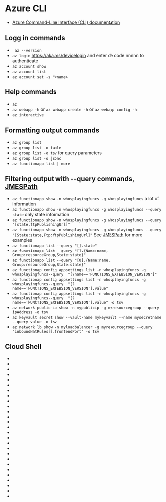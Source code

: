 # Azure CLI
- [Azure Command-Line Interface (CLI) documentation](https://learn.microsoft.com/en-us/cli/azure/)

## Logg in commands
- ``` az --version```
- ``` az login ``` https://aka.ms/devicelogin and enter de code nnnnn to authenticate
- ``` az account show ```
- ``` az account list ```
- ``` az account set -s "<name> ```

## Help commands
- ``` az ```
- ``` az webapp -h ``` or ``` az webapp create -h ``` or ``` az webapp config -h ```
- ``` az interactive ```

## Formatting output commands
- ``` az group list ```
- ``` az group list -o table ```
- ``` az group list -o tsv ``` for query parameters
- ``` az group list -o jsonc ```
- ``` az functionapp list | more ```

## Filtering output with --query commands, [JMESPath](https://jmespath.org/)
- ``` az functionapp show -n whosplayingfuncs -g whosplayingfuncs ``` a lot of information
- ``` az functionapp show -n whosplayingfuncs -g whosplayingfuncs --query state ``` only state information
- ``` az functionapp show -n whosplayingfuncs -g whosplayingfuncs --query "[state,ftpPublishingUrl]" ```
- ``` az functionapp show -n whosplayingfuncs -g whosplayingfuncs --query "[State:state,Ftp:ftpPublishingUrl]" ``` See [JMESPath](https://jmespath.org/) for more examples
- ``` az functionapp list --query "[].state" ```
- ``` az functionapp list --query "[].{Name:name, Group:resourceGroup,State:state}" ```
- ``` az functionapp list --query "[0].{Name:name, Group:resourceGroup,State:state}" ```
- ``` az functionap config appsettings list -n whosplayingfuncs -g whosplayingfuncs--query  "[?name=='FUNCTIONS_EXTEBSION_VERSION']" ```
- ``` az functionap config appsettings list -n whosplayingfuncs -g whosplayingfuncs--query  "[?name=='FUNCTIONS_EXTEBSION_VERSION'].value" ```
- ``` az functionap config appsettings list -n whosplayingfuncs -g whosplayingfuncs--query  "[?name=='FUNCTIONS_EXTEBSION_VERSION'].value" -o tsv ```
- ``` az network public-ip show -n mypublicip -g myresourcegroup --query ipAddress -o tsv ```
- ``` az keyvault secret show --vault-name mykeyvault --name mysecretname --query value -o tsv ```
- ``` az network lb show -n myloadbalancer -g myresourcegroup --query "inboundNatRules[].frontendPort" -o tsv ```

## Cloud Shell
- ``` ```
- ``` ```
- ``` ```
- ``` ```
- ``` ```
- ``` ```
- ``` ```
- ``` ```
- ``` ```
- ``` ```
- ``` ```
- ``` ```
- ``` ```
- ``` ```
- ``` ```
- ``` ```
- ``` ```
- ``` ```
- ``` ```
- ``` ```
- ``` ```
- ``` ```
- ``` ```
- ``` ```
- 
- 
- 